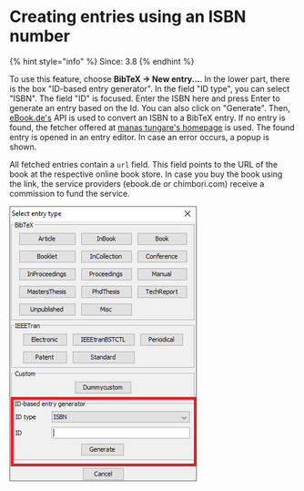 # Creating entries using an ISBN number

{% hint style="info" %}
Since: 3.8
{% endhint %}

To use this feature, choose **BibTeX → New entry...**. In the lower part, there is the box "ID-based entry generator". In the field "ID type", you can select "ISBN". The field "ID" is focused. Enter the ISBN here and press Enter to generate an entry based on the Id. You can also click on "Generate". Then, [eBook.de's](http://www.ebook.de/) API is used to convert an ISBN to a BibTeX entry. If no entry is found, the fetcher offered at [manas tungare's homepage](https://manas.tungare.name/software/isbn-to-bibtex) is used. The found entry is opened in an entry editor. In case an error occurs, a popup is shown.

All fetched entries contain a `url` field. This field points to the URL of the book at the respective online book store. In case you buy the book using the link, the service providers \(ebook.de or chimbori.com\) receive a commission to fund the service.

![Screenshot of new entry dialog](../.gitbook/assets/newentrychoosetype-idgeneratorhighlighted-isbn.png)

